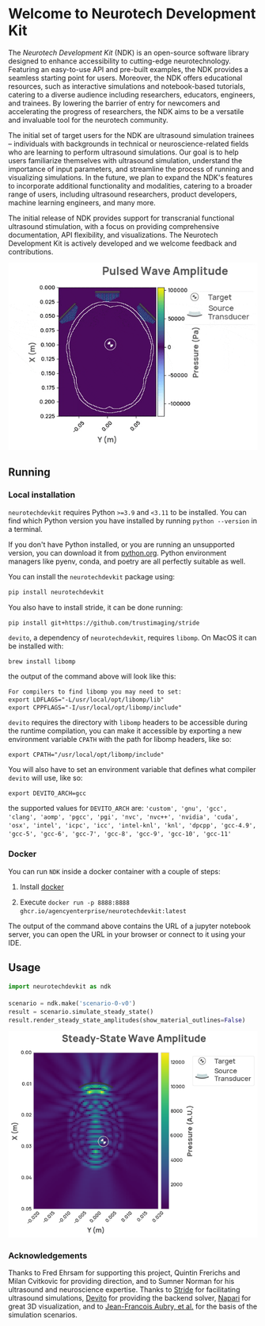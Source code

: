 # Welcome to Neurotech Development Kit

The _Neurotech Development Kit_ (NDK) is an open-source software library designed to enhance accessibility to cutting-edge neurotechnology.
Featuring an easy-to-use API and pre-built examples, the NDK provides a seamless starting point for users.
Moreover, the NDK offers educational resources, such as interactive simulations and notebook-based tutorials, catering to a diverse audience including researchers, educators, engineers, and trainees.
By lowering the barrier of entry for newcomers and accelerating the progress of researchers, the NDK aims to be a versatile and invaluable tool for the neurotech community.

The initial set of target users for the NDK are ultrasound simulation trainees – individuals with backgrounds in technical or neuroscience-related fields who are learning to perform ultrasound simulations.
Our goal is to help users familiarize themselves with ultrasound simulation, understand the importance of input parameters, and streamline the process of running and visualizing simulations.
In the future, we plan to expand the NDK's features to incorporate additional functionality and modalities, catering to a broader range of users, including ultrasound researchers, product developers, machine learning engineers, and many more.

The initial release of NDK provides support for transcranial functional ultrasound stimulation, with a focus on providing comprehensive documentation, API flexibility, and visualizations.
The Neurotech Development Kit is actively developed and we welcome feedback and contributions.

![Simulation](https://raw.githubusercontent.com/agencyenterprise/neurotechdevkit/main/docs/images/ndk_example.gif)

## Running

### Local installation

`neurotechdevkit` requires Python `>=3.9` and `<3.11` to be installed. You can find which Python version you have installed by running `python --version` in a terminal.

If you don't have Python installed, or you are running an unsupported version, you can download it from [python.org](https://www.python.org/downloads/). Python environment managers like pyenv, conda, and poetry are all perfectly suitable as well.

You can install the `neurotechdevkit` package using:

```bash
pip install neurotechdevkit
```

You also have to install stride, it can be done running:

```bash
pip install git+https://github.com/trustimaging/stride
```

`devito`, a dependency of `neurotechdevkit`, requires `libomp`. On MacOS it can be installed with:

```
brew install libomp
```

the output of the command above will look like this:

```
For compilers to find libomp you may need to set:
export LDFLAGS="-L/usr/local/opt/libomp/lib"
export CPPFLAGS="-I/usr/local/opt/libomp/include"
```

`devito` requires the directory with `libomp` headers to be accessible during the runtime compilation, you can make it accessible by exporting a new environment variable `CPATH` with the path for libomp headers, like so:

```
export CPATH="/usr/local/opt/libomp/include"
```

You will also have to set an environment variable that defines what compiler `devito` will use, like so:

```
export DEVITO_ARCH=gcc
```

the supported values for `DEVITO_ARCH` are: `'custom', 'gnu', 'gcc', 'clang', 'aomp', 'pgcc', 'pgi', 'nvc', 'nvc++', 'nvidia', 'cuda', 'osx', 'intel', 'icpc', 'icc', 'intel-knl', 'knl', 'dpcpp', 'gcc-4.9', 'gcc-5', 'gcc-6', 'gcc-7', 'gcc-8', 'gcc-9', 'gcc-10', 'gcc-11'`

### Docker

You can run `NDK` inside a docker container with a couple of steps:

1. Install [docker](https://docs.docker.com/engine/install/#desktop)

1. Execute `docker run -p 8888:8888 ghcr.io/agencyenterprise/neurotechdevkit:latest`

The output of the command above contains the URL of a jupyter notebook server, you can open the URL in your browser or connect to it using your IDE.

## Usage

```python
import neurotechdevkit as ndk

scenario = ndk.make('scenario-0-v0')
result = scenario.simulate_steady_state()
result.render_steady_state_amplitudes(show_material_outlines=False)
```

![Simulation](https://raw.githubusercontent.com/agencyenterprise/neurotechdevkit/main/docs/images/simulation_steady_state.png)

### Acknowledgements

Thanks to Fred Ehrsam for supporting this project, Quintin Frerichs and Milan Cvitkovic for providing direction, and to Sumner Norman for his ultrasound and neuroscience expertise. Thanks to [Stride](https://www.stride.codes/) for facilitating ultrasound simulations, [Devito](https://www.devitoproject.org/) for providing the backend solver, [Napari](https://napari.org/stable/) for great 3D visualization, and to [Jean-Francois Aubry, et al.](https://doi.org/10.1121/10.0013426) for the basis of the simulation scenarios.
